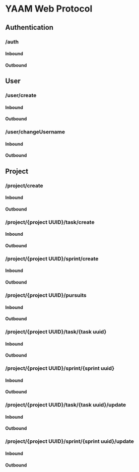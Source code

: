 # YAAM Web Protocol
## Authentication
### /auth
#### Inbound
#### Outbound

## User
### /user/create
#### Inbound
#### Outbound
### /user/changeUsername
#### Inbound
#### Outbound

## Project
### /project/create
#### Inbound
#### Outbound
### /project/{project UUID}/task/create
#### Inbound
#### Outbound
### /project/{project UUID}/sprint/create
#### Inbound
#### Outbound


### /project/{project UUID}/pursuits
#### Inbound
#### Outbound

### /project/{project UUID}/task/{task uuid}
#### Inbound
#### Outbound
### /project/{project UUID}/sprint/{sprint uuid}
#### Inbound
#### Outbound

### /project/{project UUID}/task/{task uuid}/update
#### Inbound
#### Outbound
### /project/{project UUID}/sprint/{sprint uuid}/update
#### Inbound
#### Outbound